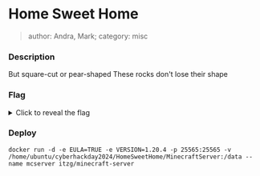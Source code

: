 # Home Sweet Home
> author: Andra, Mark; category: misc

### Description
But square-cut or pear-shaped
These rocks don't lose their shape

### Flag
<details>
  <summary>Click to reveal the flag</summary>
  HCamp{3xPl0r3_7H3_h0U53_w17H_7h3_c47_7HR0u6h_7h3_M4z3_4Nd_c1RCu17}
</details>

### Deploy
```
docker run -d -e EULA=TRUE -e VERSION=1.20.4 -p 25565:25565 -v /home/ubuntu/cyberhackday2024/HomeSweetHome/MinecraftServer:/data --name mcserver itzg/minecraft-server
```
